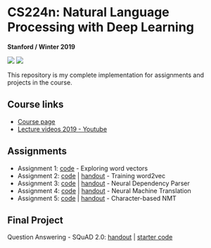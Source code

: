 # CS224n: Natural Language Processing with Deep Learning
**Stanford / Winter 2019**

![](http://web.stanford.edu/class/cs224n/images/stanfordlogo.jpg)
![](http://web.stanford.edu/class/cs224n/images/stanford-nlp-logo-160.jpg)

This repository is my complete implementation for assignments and projects in the course.

## Course links
- [Course page](https://web.stanford.edu/class/archive/cs/cs224n/cs224n.1194/)
- [Lecture videos 2019 - Youtube](https://www.youtube.com/playlist?list=PLoROMvodv4rOhcuXMZkNm7j3fVwBBY42z)

## Assignments
- Assignment 1: [code](https://github.com/chriskhanhtran/CS224n-NLP-2019/tree/master/assignments/a1) - Exploring word vectors
- Assignment 2: [code](https://github.com/chriskhanhtran/CS224n-NLP-2019/tree/master/assignments/a2) | [handout](https://github.com/chriskhanhtran/CS224n-NLP-2019/blob/master/assignments/handouts/a2.pdf) - Training word2vec
- Assignment 3: [code](https://github.com/chriskhanhtran/CS224n-NLP-2019/tree/master/assignments/a3) | [handout](https://github.com/chriskhanhtran/CS224n-NLP-2019/blob/master/assignments/handouts/a3.pdf) - Neural Dependency Parser
- Assignment 4: [code](https://github.com/chriskhanhtran/CS224n-NLP-2019/tree/master/assignments/a4) | [handout](https://github.com/chriskhanhtran/CS224n-NLP-2019/blob/master/assignments/handouts/a4.pdf) - Neural Machine Translation
- Assignment 5: [code](https://github.com/chriskhanhtran/CS224n-NLP-2019/tree/master/assignments/a5) | [handout](https://github.com/chriskhanhtran/CS224n-NLP-2019/blob/master/assignments/handouts/a5.pdf) - Character-based NMT

## Final Project
Question Answering - SQuAD 2.0: [handout](http://web.stanford.edu/class/cs224n/project/default-final-project-handout.pdf) | [starter code](https://github.com/chrischute/squad)
